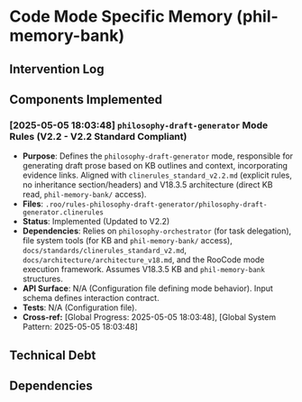 # Code Mode Specific Memory (phil-memory-bank)
<!-- Entries below should be added reverse chronologically (newest first) -->

## Intervention Log
<!-- Append intervention details using the format below -->

## Components Implemented

### [2025-05-05 18:03:48] `philosophy-draft-generator` Mode Rules (V2.2 - V2.2 Standard Compliant)
- **Purpose**: Defines the `philosophy-draft-generator` mode, responsible for generating draft prose based on KB outlines and context, incorporating evidence links. Aligned with `clinerules_standard_v2.2.md` (explicit rules, no inheritance section/headers) and V18.3.5 architecture (direct KB read, `phil-memory-bank/` access).
- **Files**: `.roo/rules-philosophy-draft-generator/philosophy-draft-generator.clinerules`
- **Status**: Implemented (Updated to V2.2)
- **Dependencies**: Relies on `philosophy-orchestrator` (for task delegation), file system tools (for KB and `phil-memory-bank/` access), `docs/standards/clinerules_standard_v2.md`, `docs/architecture/architecture_v18.md`, and the RooCode mode execution framework. Assumes V18.3.5 KB and `phil-memory-bank` structures.
- **API Surface**: N/A (Configuration file defining mode behavior). Input schema defines interaction contract.
- **Tests**: N/A (Configuration file).
- **Cross-ref:** [Global Progress: 2025-05-05 18:03:48], [Global System Pattern: 2025-05-05 18:03:48]

## Technical Debt
<!-- Track identified technical debt items -->

## Dependencies
<!-- Track key external dependencies -->